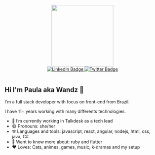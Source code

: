 <div id="header" align="center">
  <img src="https://media.giphy.com/media/rgfoCOqjvcuXX4RHvO/giphy.gif" width="200"/>
    <div id="badges">
        <a href="https://www.linkedin.com/in/paulabotelho/">
            <img src="https://img.shields.io/badge/LinkedIn-blue?style=for-the-badge&logo=linkedin&logoColor=white" alt="LinkedIn Badge"/>
        </a>
        <a href="https://twitter.com/paula_wandz">
            <img src="https://img.shields.io/badge/Twitter-blue?style=for-the-badge&logo=twitter&logoColor=white" alt="Twitter Badge"/>
        </a>
    </div>
</div>
<br>

## Hi I'm Paula aka Wandz 👋

I'm a full stack developer with focus on front-end from Brazil.

I have 11+ years working with many differents technologies.

- 🔭 I’m currently working in Talkdesk as a tech lead
- 😄 Pronouns: she/her
- ⚒️ Languages and tools: javascript, react, angular, nodejs, html, css, java, C#
- 📖 Want to know more about: ruby and flutter
- ❤️ Loves: Cats, animes, games, music, k-dramas and my setup
